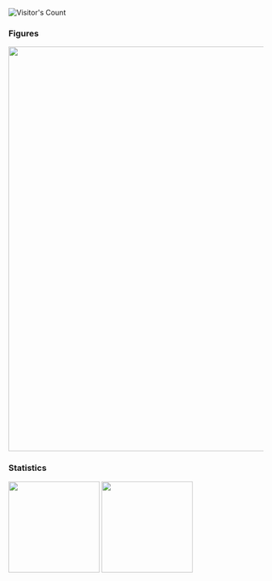 ![Visitor's Count](https://profile-counter.glitch.me/666greatChina888/count.svg)

### Figures

<a href="https://github.com/666greatChina888">
  <img width=800 src="https://github-profile-trophy.vercel.app/?username=666greatChina888&column=7&theme=gruvbox&no-frame=true"/>
</a>

### Statistics

<p>
  <img height="180em" src="https://github-readme-stats.vercel.app/api/top-langs/?username=666greatChina888&show_icons=true&hide_border=true&layout=compact&langs_count=8&theme=onedark&locale=cn" />
  <img height="180em" src="https://github-readme-stats.vercel.app/api?username=666greatChina888&show_icons=true&hide_border=true&count_private=true&include_all_commits=true&theme=onedark&locale=cn" />
</p>
